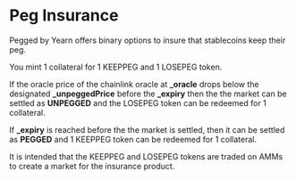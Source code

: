 # Peg Insurance

Pegged by Yearn offers binary options to insure that stablecoins keep their peg.

You mint 1 collateral for 1 KEEPPEG and 1 LOSEPEG token. 

If the oracle price of the chainlink oracle at **_oracle** drops below the designated **_unpeggedPrice** before the **_expiry** then the the market can be settled as **UNPEGGED** and the LOSEPEG token can be redeemed for 1 collateral. 

If **_expiry** is reached before the the market is settled, then it can be settled as **PEGGED** and 1 KEEPPEG token can be redeemed for 1 collateral.

It is intended that the KEEPPEG and LOSEPEG tokens are traded on AMMs to create a market for the insurance product.